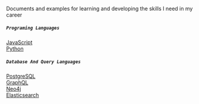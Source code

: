 Documents and examples for learning and developing the skills I need in my career 

##### `Programing Languages`
[JavaScript](./JavaScript/README.md) <br />
[Python](./Python/README.md) <br />

##### `Database And Query Languages`
[PostgreSQL](./postgresql/README.md) <br />
[GraphQL](./graphql/README.md) <br />
[Neo4j](./neo4j/README.md) <br />
[Elasticsearch ](./elasticsearch/README.md) <br />



